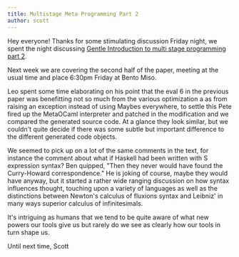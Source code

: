 ```yaml
---
title: Multistage Meta Programming Part 2
author: scott 
---
```

Hey everyone!
  Thanks for some stimulating discussion Friday night, we spent the night discussing [Gentle Introduction to multi stage programming part 2](http://www.cs.rice.edu/~taha/publications/journal/gttse07.pdf).  
  
  Next week we are covering the second half of the paper, meeting at the usual time and place 6:30pm Friday at Bento Miso.
  
  Leo spent some time elaborating on his point that the eval 6 in the previous paper was benefitting not so much from the  various optimization a as from raising an exception instead of using Maybes everywhere, to settle this Pete fired up the MetaOCaml interpreter and patched in the modification and we compared the generated source code.  At a glance they look similar, but we couldn't quite decide if there was some subtle but important difference to the different generated code objects.
  
  We seemed to pick up on a lot of the same comments in the text, for instance the comment about what if Haskell had been written with S expression syntax?  Ben quipped, "Then they never would have found the Curry-Howard correspondence."  He is joking of course, maybe they would have anyway, but it started a rather wide ranging discussion on how syntax influences thought, touching upon a variety of languages as well as the distinctions between Newton's calculus of fluxions syntax and Leibniz' in many ways superior calculus of infinitesimals.

It's intriguing as humans that we tend to be quite aware of what new powers our tools give us but rarely do we see as clearly how our tools in turn shape us.
  
  Until next time, 
  Scott
